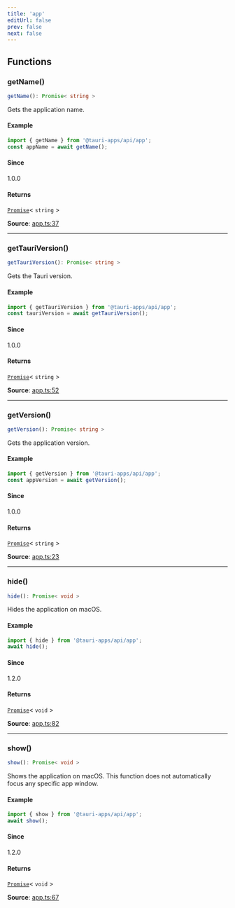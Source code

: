 ```yaml
---
title: 'app'
editUrl: false
prev: false
next: false
---
```


## Functions

### getName()

```ts
getName(): Promise< string >
```

Gets the application name.

#### Example

```typescript
import { getName } from '@tauri-apps/api/app';
const appName = await getName();
```

#### Since

1.0.0

#### Returns

[`Promise`](https://developer.mozilla.org/docs/Web/JavaScript/Reference/Global_Objects/Promise)\< `string` \>

**Source**: [app.ts:37](undefined)

---

### getTauriVersion()

```ts
getTauriVersion(): Promise< string >
```

Gets the Tauri version.

#### Example

```typescript
import { getTauriVersion } from '@tauri-apps/api/app';
const tauriVersion = await getTauriVersion();
```

#### Since

1.0.0

#### Returns

[`Promise`](https://developer.mozilla.org/docs/Web/JavaScript/Reference/Global_Objects/Promise)\< `string` \>

**Source**: [app.ts:52](undefined)

---

### getVersion()

```ts
getVersion(): Promise< string >
```

Gets the application version.

#### Example

```typescript
import { getVersion } from '@tauri-apps/api/app';
const appVersion = await getVersion();
```

#### Since

1.0.0

#### Returns

[`Promise`](https://developer.mozilla.org/docs/Web/JavaScript/Reference/Global_Objects/Promise)\< `string` \>

**Source**: [app.ts:23](undefined)

---

### hide()

```ts
hide(): Promise< void >
```

Hides the application on macOS.

#### Example

```typescript
import { hide } from '@tauri-apps/api/app';
await hide();
```

#### Since

1.2.0

#### Returns

[`Promise`](https://developer.mozilla.org/docs/Web/JavaScript/Reference/Global_Objects/Promise)\< `void` \>

**Source**: [app.ts:82](undefined)

---

### show()

```ts
show(): Promise< void >
```

Shows the application on macOS. This function does not automatically focus any specific app window.

#### Example

```typescript
import { show } from '@tauri-apps/api/app';
await show();
```

#### Since

1.2.0

#### Returns

[`Promise`](https://developer.mozilla.org/docs/Web/JavaScript/Reference/Global_Objects/Promise)\< `void` \>

**Source**: [app.ts:67](undefined)
